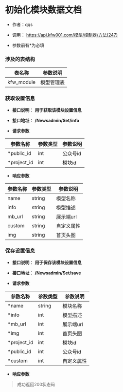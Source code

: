 # 初始化模块数据文档

+ 作者：qqs

+ 调用： https://api.kfw001.com/模型/控制器/方法(247)

+ 参数前有*为必填

### 涉及的表结构

|  表名称  |  参数说明 |
| --------- |  ------- |
| kfw_module | 模型管理表 |



### 获取设置信息

+ __接口说明__： __用于获取该模块设置信息__

+ __接口地址__： __/Newsadmin/Set/info__

+ __请求参数__

|  参数名称  | 参数类型 | 参数说明 |
| --------- | -------- | ------- |
| *public_id | int | 公众号id |
| *project_id | int | 模块id |


+ __响应参数__

|  参数名称  | 参数类型 | 参数说明 |
| --------- | -------- | ------- |
| name | string | 模型名称 |
| info | string | 模型描述 |
| mb_url | string | 展示端url |
| custom | string | 自定义属性 |
| img | string | 首页头图 |



### 保存设置信息

+ __接口说明__： __用于保存该模块设置信息__

+ __接口地址__： __/Newsadmin/Set/save__

+ __请求参数__

|  参数名称  | 参数类型 | 参数说明 |
| --------- | -------- | ------- |
| *name | string | 模块名称 |
| *info | int | 模型描述 |
| *mb_url | int | 展示端url |
| *img | int | 首页头图 |
| *project_id | int | 模块id |
| *public_id | int | 公众号id |
| *custom | int | 自定义属性 |


+ __响应参数__

> 成功返回200状态码